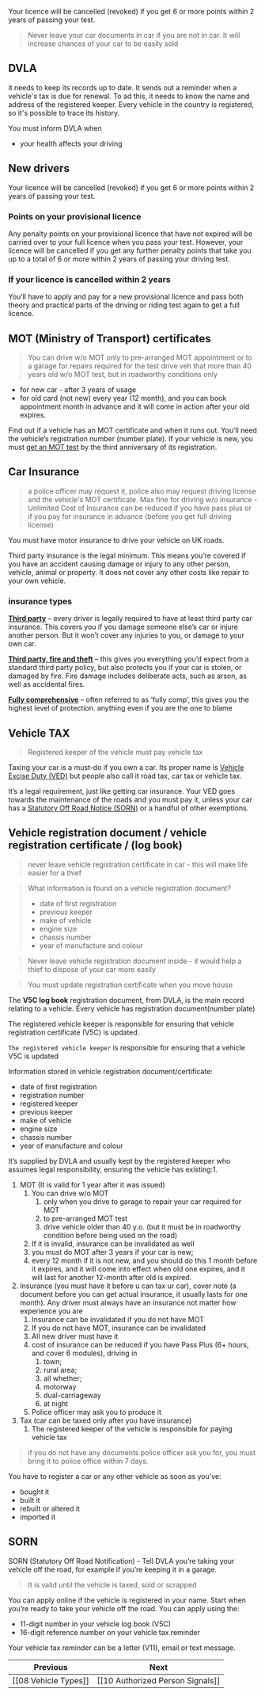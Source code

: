 Your licence will be cancelled (revoked) if you get 6 or more points within 2 years of passing your test.

> Never leave your car documents in car if you are not in car. It will increase chances of your car to be easily sold

## DVLA

it needs to keep its records up to date. It sends out a reminder when a vehicle's tax is due for renewal. To ad this, it needs to know the name and address of the registered keeper. Every vehicle in the country is registered, so it's possible to trace its history.

You must inform DVLA when
- your health affects your driving
## New drivers

Your licence will be cancelled (revoked) if you get 6 or more points within 2 years of passing your test.

### Points on your provisional licence

Any penalty points on your provisional licence that have not expired will be carried over to your full licence when you pass your test. However, your licence will be cancelled if you get any further penalty points that take you up to a total of 6 or more within 2 years of passing your driving test.

### If your licence is cancelled within 2 years

You’ll have to apply and pay for a new provisional licence and pass both theory and practical parts of the driving or riding test again to get a full licence.
## MOT (Ministry of Transport) certificates

> You can drive w/o MOT only to pre-arranged MOT appointment
> or to a garage for repairs required for the test
> drive veh that more than 40 years old w/o MOT test, but in roadworthy conditions only

- for new car - after 3 years of usage
- for old card (not new) every year (12 month), and you can book appointment month in advance and it will come in action after your old expires.

Find out if a vehicle has an MOT certificate and when it runs out. You’ll need the vehicle’s registration number (number plate).
If your vehicle is new, you must [get an MOT test](https://www.gov.uk/getting-an-mot) by the third anniversary of its registration.
## Car Insurance

> a police officer may request it, police also may request driving license and the vehicle's MOT certificate.
> Max fine for driving w/o insurance - Unlimited
> Cost of Insurance can be reduced if you have pass plus
> or if you pay for insurance in advance (before you get full driving license)

You must have motor insurance to drive your vehicle on UK roads.

Third party insurance is the legal minimum. This means you’re covered if you have an accident causing damage or injury to any other person, vehicle, animal or property. It does not cover any other costs like repair to your own vehicle.

### insurance types

[**Third party**](https://www.comparethemarket.com/car-insurance/third-party/ "Third party") – every driver is legally required to have at least third party car insurance. This covers you if you damage someone else’s car or injure another person. But it won’t cover any injuries to you, or damage to your own car.

[**Third party, fire and theft**](https://www.comparethemarket.com/car-insurance/content/third-party-fire/ "Third party, fire and theft") – this gives you everything you’d expect from a standard third party policy, but also protects you if your car is stolen, or damaged by fire. Fire damage includes deliberate acts, such as arson, as well as accidental fires.

[**Fully comprehensive**](https://www.comparethemarket.com/car-insurance/fully-comprehensive/ "Fully comprehensive") – often referred to as ‘fully comp’, this gives you the highest level of protection. anything even if you are the one to blame

## Vehicle TAX

> Registered keeper of the vehicle must pay vehicle tax

Taxing your car is a must-do if you own a car. Its proper name is [Vehicle Excise Duty (VED)](https://www.theaa.com/driving-advice/driving-costs/car-tax) but people also call it road tax, car tax or vehicle tax.

It’s a legal requirement, just like getting car insurance. Your VED goes towards the maintenance of the roads and you must pay it, unless your car has a [Statutory Off Road Notice (SORN)](https://www.theaa.com/cars/news/motoring-advice/what-is-sorning-and-what-does-it-mean-for-your-car-aa-cars-14129.html) or a handful of other exemptions.
## Vehicle registration document / vehicle registration certificate / (log book)

> never leave vehicle registration certificate in car - this will make life easier for a thief

> What information is found on a vehicle registration document?
> - date of first registration
> - previous keeper
> - make of vehicle
> - engine size
> - chassis number
> - year of manufacture and colour

> Never leave vehicle registration document inside - it would help a thief to dispose of your car more easily

> You must update registration certificate when you move house

The **V5C log book** registration document, from DVLA, is the main record relating to a vehicle. Every vehicle has registration document(number plate)

The registered vehicle keeper is responsible for ensuring that vehicle registration certificate (V5C) is updated.

`The registered vehicle keeper` is responsible for ensuring that a vehicle V5C is updated

Information stored in vehicle registration document/certificate:
- date of first registration
- registration number
- registered keeper
- previous keeper
- make of vehicle
- engine size
- chassis number
- year of manufacture and colour


It’s supplied by DVLA and usually kept by the registered keeper who assumes legal responsibility, ensuring the vehicle has existing:1. 
1. MOT (It is valid for 1 year after it was issued) 
	1. You can drive w/o MOT
		1. only when you drive to garage to repair your car required for MOT
		2. to pre-arranged MOT test
		3. drive vehicle older than 40 y.o. (but it must be in roadworthy condition before being used on the road)
	2. If it is invalid, insurance can be invalidated as well
	3. you must do MOT after 3 years if your car is new;
	4. every 12 month if it is not new, and you should do this 1 month before it expires, and it will come into effect when old one expires, and it will last for another 12-month after old is expired.
2. Insurance (you must have it before u can tax ur car), cover note (a document before you can get actual insurance, it usually lasts for one month). Any driver must always have an insurance not matter how experience you are
	1. Insurance can be invalidated if you do not have MOT
	2. If you do not have MOT, insurance can be invalidated
	3. All new driver must have it
	4. cost of insurance can be reduced if you have Pass Plus (6+ hours, and cover 6 modules), driving in
		1. town;
		2. rural area;
		3. all whether;
		4. motorway
		5. dual-carriageway
		6. at night
	5. Police officer may ask you to produce it
3. Tax (car can be taxed only after you have insurance)
	1. The registered keeper of the vehicle is responsible for paying vehicle tax


> if you do not have any documents police officer ask you for, you must bring it to police office within 7 days.

You have to register a car or any other vehicle as soon as you’ve:
- bought it
- built it
- rebuilt or altered it
- imported it
## SORN

SORN (Statutory Off Road Notification) - Tell DVLA you’re taking your vehicle off the road, for example if you’re keeping it in a garage.

> It is valid until the vehicle is taxed, sold or scrapped

You can apply online if the vehicle is registered in your name.
Start when you’re ready to take your vehicle off the road.
You can apply using the:
- 11-digit number in your vehicle log book (V5C)
- 16-digit reference number on your vehicle tax reminder

Your vehicle tax reminder can be a letter (V11), email or text message.

| Previous             | Next                             |
| -------------------- | -------------------------------- |
| [[08 Vehicle Types]] | [[10 Authorized Person Signals]] |
